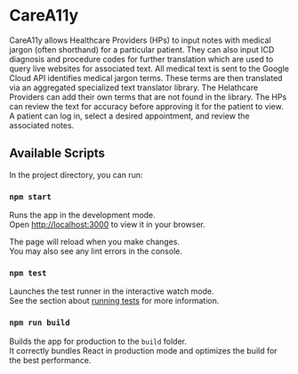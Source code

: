 # CareA11y

CareA11y allows Healthcare Providers (HPs) to input notes with medical jargon (often shorthand) for a particular patient. They can also input ICD diagnosis and procedure codes for further translation which are used to query live websites for associated text. All medical text is sent to the Google Cloud API identifies medical jargon terms. These terms are then translated via an aggregated specialized text translator library. The Helathcare Providers can add their own terms that are not found in the library. The HPs can review the text for accuracy before approving it for the patient to view. A patient can log in, select a desired appointment, and review the associated notes.


## Available Scripts

In the project directory, you can run:

### `npm start`

Runs the app in the development mode.\
Open [http://localhost:3000](http://localhost:3000) to view it in your browser.

The page will reload when you make changes.\
You may also see any lint errors in the console.

### `npm test`

Launches the test runner in the interactive watch mode.\
See the section about [running tests](https://facebook.github.io/create-react-app/docs/running-tests) for more information.

### `npm run build`

Builds the app for production to the `build` folder.\
It correctly bundles React in production mode and optimizes the build for the best performance.
